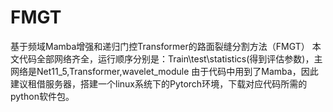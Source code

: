 # FMGT
基于频域Mamba增强和递归门控Transformer的路面裂缝分割方法（FMGT）
本文代码全部网络齐全，运行顺序分别是：Train\test\statistics(得到评估参数)，主网络是Net11_5,Transformer,wavelet_module
由于代码中用到了Mamba，因此建议租借服务器，搭建一个linux系统下的Pytorch环境，下载对应代码所需的python软件包。

